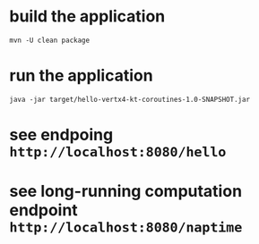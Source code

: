 # build the application
`mvn -U clean package`

# run the application 
`java -jar target/hello-vertx4-kt-coroutines-1.0-SNAPSHOT.jar`

# see endpoing `http://localhost:8080/hello`
# see long-running computation endpoint `http://localhost:8080/naptime`